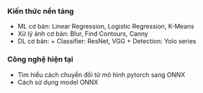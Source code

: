 ### Kiến thức nền tảng
- ML cơ bản: Linear Regression, Logistic Regression, K-Means
- Xử lý ảnh cơ bản: Blur, Find Contours, Canny
- DL cơ bản: + Classifier: ResNet, VGG
             + Detection: Yolo series

### Công nghệ hiện tại
- Tìm hiểu cách chuyển đổi từ mô hình pytorch sang ONNX
- Cách sử dụng model ONNX
